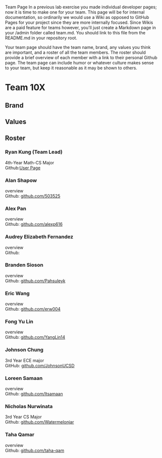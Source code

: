 Team Page
In a previous lab exercise you made individual developer pages; now it is time to make one for your team.  This page will be for internal documentation, so ordinarily we would use a Wiki as opposed to GitHub Pages for your project since they are more internally focused.  Since Wikis are a paid feature for teams however, you'll just create a Markdown page in your /admin folder called team.md. You should link to this file from the README.md in your repository root.

Your team page should have the team name, brand, any values you think are important, and a roster of all the team members.  The roster should provide a brief overview of each member with a link to their personal Github page.  The team page can include humor or whatever culture makes sense to your team, but keep it reasonable as it may be shown to others. 

# Team 10X

## Brand

## Values

## Roster 
### Ryan Kung (Team Lead)
4th-Year Math-CS Major \
Github:[User Page](https://github.com/kungryan)

### Alan Shapow
overview\
Github: [github.com/503525](https://github.com/503525)

### Alex Pan
overview\
Github: [github.com/alexp616](https://github.com/alexp616)

### Audrey Elizabeth Fernandez
overview\
Github:

### Branden Sioson
overview\
Github: [github.com/Pahsuleyk](https://github.com/Pahsuleyk)

### Eric Wang
overview\
Github: [github.com/erw004](https://github.com/erw004)

### Fong Yu Lin
overview\
Github: [github.com/YangLin14](https://github.com/YangLin14)

### Johnson Chung
3rd Year ECE major\
GitHub: [github.com/JohnsonUCSD](https://github.com/JohnsonUCSD)

### Loreen Samaan
overview\
Github: [github.com/ltsamaan](https://github.com/ltsamaan)

### Nicholas Nurwinata
3rd Year CS Major\
Github: [github.com/Watermelonjar](https://github.com/Watermelonjar)

### Taha Qamar
overview\
Github: [github.com/taha-qam](https://github.com/taha-qam)
